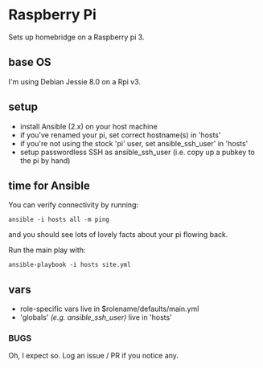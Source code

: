 Raspberry Pi
=============

Sets up homebridge on a Raspberry pi 3.

## base OS

I'm using Debian Jessie 8.0 on a Rpi v3.

## setup

* install Ansible (2.x) on your host machine
* if you've renamed your pi, set correct hostname(s) in 'hosts'
* if you're not using the stock 'pi' user, set ansible_ssh_user' in 'hosts'
* setup passwordless SSH as ansible_ssh_user (i.e. copy up a pubkey to the pi by hand)

## time for Ansible

You can verify connectivity by running:

    ansible -i hosts all -m ping

and you should see lots of lovely facts about your pi flowing back.

Run the main play with:

    ansible-playbook -i hosts site.yml

## vars

* role-specific vars live in $rolename/defaults/main.yml
* 'globals' _(e.g. ansible_ssh_user)_ live in 'hosts'

### BUGS

Oh, I expect so. Log an issue / PR if you notice any.

